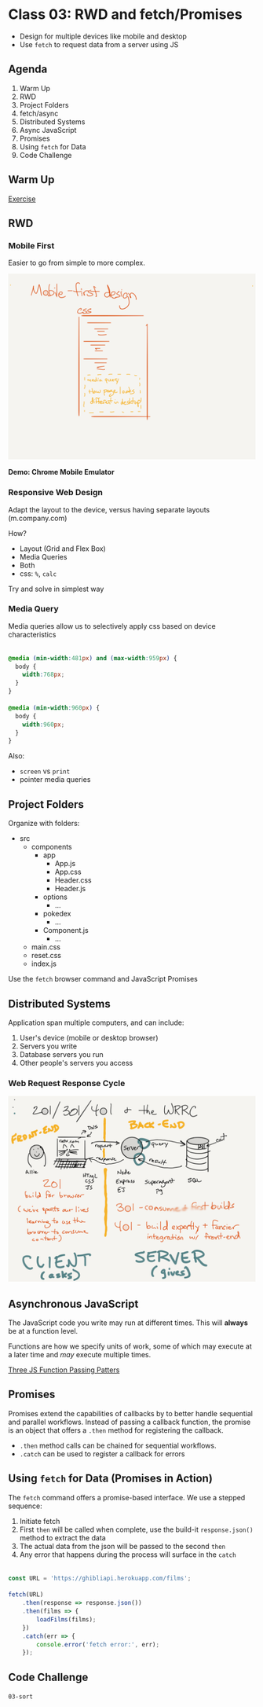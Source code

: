 Class 03: RWD and fetch/Promises
===

- Design for multiple devices like mobile and desktop
- Use `fetch` to request data from a server using JS

## Agenda

1. Warm Up
1. RWD
1. Project Folders
1. fetch/async
1. Distributed Systems
1. Async JavaScript
1. Promises
1. Using `fetch` for Data
1. Code Challenge 

## Warm Up

[Exercise](./warm-up.md)

## RWD

### Mobile First

Easier to go from simple to more complex.

![Mobile First](./mobile-first.png)

**Demo: Chrome Mobile Emulator**

### Responsive Web Design

Adapt the layout to the device, versus having separate layouts (m.company.com)

How?

- Layout (Grid and Flex Box)
- Media Queries
- Both
- css: `%`, `calc`

Try and solve in simplest way

### Media Query

Media queries allow us to selectively apply css based on 
device characteristics

```css

@media (min-width:481px) and (max-width:959px) {
  body {
    width:768px;
  }
}

@media (min-width:960px) {
  body {
    width:960px;
  }
}

```

Also: 

- `screen` vs `print`
- pointer media queries

## Project Folders

Organize with folders:

- src
    - components
        - app
            - App.js
            - App.css
            - Header.css
            - Header.js
        - options
            - ...
        - pokedex
            - ...
        - Component.js
            - ...
    - main.css
    - reset.css
    - index.js


Use the `fetch` browser command and JavaScript Promises

## Distributed Systems

Application span multiple computers, and can include:

1. User's device (mobile or desktop browser)
1. Servers you write
1. Database servers you run
1. Other people's servers you access

### Web Request Response Cycle

![WRRC](./simple-wrrc.png)

## Asynchronous JavaScript

The JavaScript code you write may run at different times. This will
**always** be at a function level.

Functions are how we specify units of work, some of which may execute at
a later time and _may_ execute multiple times.

[Three JS Function Passing Patters](three-js-functional-patterns.md)

## Promises

Promises extend the capabilities of callbacks by to better handle
sequential and parallel workflows. Instead of passing a callback
function, the promise is an object that offers a `.then` method
for registering the callback.

* `.then` method calls can be chained for sequential workflows.
* `.catch` can be used to register a callback for errors

## Using `fetch` for Data (Promises in Action)

The `fetch` command offers a promise-based interface. We use a stepped
sequence:

1. Initiate fetch
1. First `then` will be called when complete, use the build-it `response.json()` method to extract the data
1. The actual data from the json will be passed to the second `then`
1. Any error that happens during the process will surface in the `catch`

```js

const URL = 'https://ghibliapi.herokuapp.com/films';

fetch(URL)
    .then(response => response.json())
    .then(films => {
        loadFilms(films);
    })
    .catch(err => {
        console.error('fetch error:', err);
    });

```

## Code Challenge

`03-sort`

